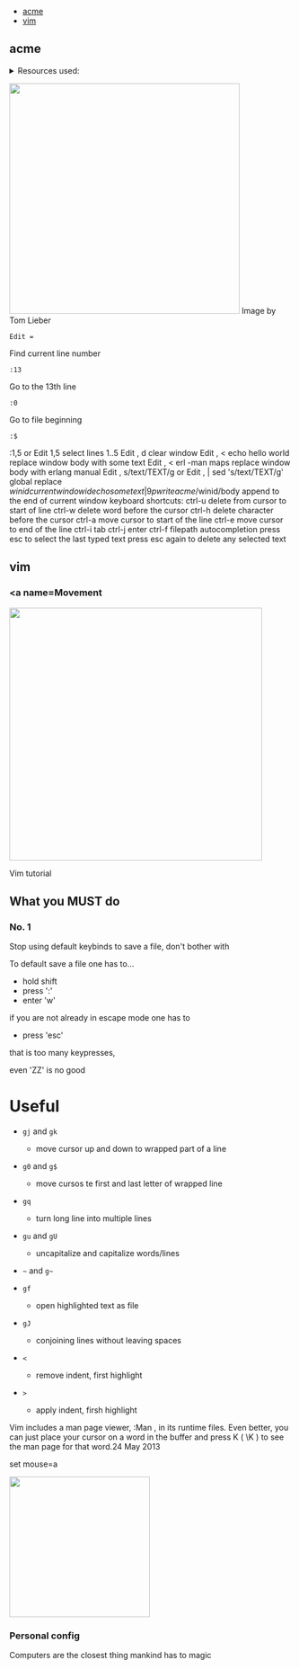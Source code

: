 <div id=t>

- [acme](#acme)
- [vim](#vim)

</div>

## <a name=acme>acme</a>

<details><summary>Resources used:</summary>
[evbogdanox](//github.com/evbogdanov/acme/blob/master/README.md)
</details>

<img src="/pub/pix/acme-mouse-chords.png" style="width:410px; height: auto;"> Image by Tom Lieber

`Edit =`

Find current line number

`:13`

Go to the 13th line

`:0`

Go to file beginning

`:$` 


:1,5 or Edit 1,5 select lines 1..5
Edit , d clear window
Edit , < echo hello world replace window body with some text
Edit , < erl -man maps replace window body with erlang manual
Edit , s/text/TEXT/g or Edit , | sed 's/text/TEXT/g' global replace
$winid current window id
echo some text | 9p write acme/$winid/body append to the end of current window
keyboard shortcuts:
ctrl-u delete from cursor to start of line
ctrl-w delete word before the cursor
ctrl-h delete character before the cursor
ctrl-a move cursor to start of the line
ctrl-e move cursor to end of the line
ctrl-i tab
ctrl-j enter
ctrl-f filepath autocompletion
press esc to select the last typed text
press esc again to delete any selected text

## <a name=vim>vim</a>

### <a name=Movement

<img src="/pub/pix/vim-movement-table.png" style="width:450px; height: auto;">

Vim tutorial


## What you MUST do

### No. 1

Stop using default keybinds to save a file, don't bother with 

To default save a file one has to...

- hold shift
- press ':'
- enter 'w'

if you are not already in escape mode one has to 

- press 'esc'

that is too many keypresses,

even 'ZZ' is no good  

# Useful

- `gj` and `gk`
	- move cursor up and down to wrapped part of a line
- `g0` and `g$`
	- move cursos te first and last letter of wrapped line
- `gq`
	- turn long line into multiple lines
- `gu` and `gU` 
	- uncapitalize and capitalize words/lines
- `~` and `g~`
- `gf` 
	- open highlighted text as file
- `gJ`
	- conjoining lines without leaving spaces
- `<`
	- remove indent, first highlight

- `>` 
	- apply indent, firsh highlight

Vim includes a man page viewer, :Man , in its runtime files. Even better, you can just place your cursor on a word in the buffer and press <Leader>K ( \K ) to see the man page for that word.24 May 2013


set mouse=a

<img src="/pub/pix/vim-cigarretes.avif" style="width:250px; height: auto;">

### <a name=vim-personal-config>Personal config</a>

<object data=/pub/src/conf/vimrc.txt></object>

Computers are the closest thing mankind has to magic
